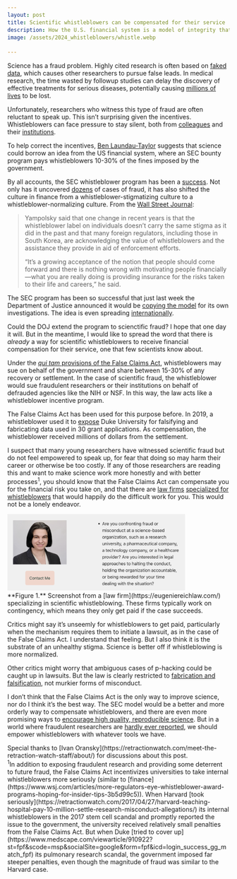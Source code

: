 ```yaml
---
layout: post
title: Scientific whistleblowers can be compensated for their service
description: How the U.S. financial system is a model of integrity that science could learn from
image: /assets/2024_whistleblowers/whistle.webp

---
```

Science has a fraud problem. Highly cited research is often based on [faked data](https://chris-said.io/2024/06/17/the-case-for-criminalizing-scientific-misconduct/), which causes other researchers to pursue false leads. In medical research, the time wasted by followup studies can delay the discovery of effective treatments for serious diseases, potentially causing [millions of lives](https://chris-said.io/2024/06/17/the-case-for-criminalizing-scientific-misconduct/) to be lost.

Unfortunately, researchers who witness this type of fraud are often reluctant to speak up. This isn’t surprising given the incentives. Whistleblowers can face pressure to stay silent, both from [colleagues](https://retractionwatch.com/2019/12/11/a-long-and-lonely-process-whistleblowers-in-a-misconduct-case-speak-out/) and their [institutions](https://www.medscape.com/viewarticle/854595#vp_1). 

To help correct the incentives, [Ben Laundau-Taylor](https://www.palladiummag.com/2024/08/02/the-academic-culture-of-fraud/) suggests that science could borrow an idea from the US financial system, where an SEC bounty program pays whistleblowers 10-30% of the fines imposed by the government. 

By all accounts, the SEC whistleblower program has been a [success](https://www.wsj.com/articles/more-regulators-eye-whistleblower-award-programs-hoping-for-insider-tips-3b5d99c5). Not only has it uncovered [dozens](https://www.sec.gov/newsroom/whats-new?type=news&tag=28066) of cases of fraud, it has also shifted the culture in finance from a whistleblower-stigmatizing culture to a whistleblower-normalizing culture. From the [Wall Street Journal](https://www.wsj.com/articles/more-regulators-eye-whistleblower-award-programs-hoping-for-insider-tips-3b5d99c5):

> Yampolsky said that one change in recent years is that the whistleblower label on individuals doesn’t carry the same stigma as it did in the past and that many foreign regulators, including those in South Korea, are acknowledging the value of whistleblowers and the assistance they provide in aid of enforcement efforts. 
>
> “It’s a growing acceptance of the notion that people should come forward and there is nothing wrong with motivating people financially—what you are really doing is providing insurance for the risks taken to their life and careers,” he said.

The SEC program has been so successful that just last week the Department of Justice announced it would be [copying the model](https://www.wsj.com/articles/justice-department-trial-program-offers-millions-for-tips-on-fraud-bribery-5e4c710d) for its own investigations. The idea is even spreading [internationally](https://www.wsj.com/articles/more-regulators-eye-whistleblower-award-programs-hoping-for-insider-tips-3b5d99c5).

Could the DOJ extend the program to scienctific fraud? I hope that one day it will. But in the meantime, I would like to spread the word that there is _already_ a way for scientific whistleblowers to receive financial compensation for their service, one that few scientists know about. 

Under the [_qui tam_ provisions of the False Claims Act](https://en.wikipedia.org/wiki/Qui_tam), whistleblowers may sue on behalf of the government and share between 15-30% of any recovery or settlement. In the case of scientific fraud, the whistleblower would sue fraudulent researchers or their institutions on behalf of defrauded agencies like the NIH or NSF. In this way, the law acts like a whistleblower incentive program. 

The False Claims Act has  been used for this purpose before. In 2019, a whistleblower used it to [expose](https://www.justice.gov/opa/pr/duke-university-agrees-pay-us-1125-million-settle-false-claims-act-allegations-related) Duke University for falsifying and fabricating data used in 30 grant applications. As compensation, the whistleblower received millions of dollars from the settlement. 

I suspect that many young researchers have witnessed scientific fraud but do not feel empowered to speak up, for fear that doing so may harm their career or otherwise be too costly. If any of those researchers are reading this and want to make science work more honestly and with better processes<sup>1</sup>, you should know that the False Claims Act can compensate you for the financial risk you take on, and that there are [law firms](https://www.maxrodriguez.law/) [specialized for](https://eugeniereichlaw.com/) [whistleblowers](https://www.taf.org/) that would happily do the difficult work for you. This would not be a lonely endeavor.

<div class="wrapper">
  <img src='/assets/2024_whistleblowers/eugenie.png' class="inner" style="position:relative border: #222 2px solid; max-width:80%;" >
  <div class="caption"> **Figure 1.** Screenshot from a [law firm](https://eugeniereichlaw.com/) specializing in scientific whistleblowing. These firms typically work on contingency, which means they only get paid if the case succeeds.
  </div>
</div>

Critics might say it’s unseemly for whistleblowers to get paid, particularly when the mechanism requires them to initiate a lawsuit, as in the case of the False Claims Act. I understand that feeling. But I also think it is the substrate of an unhealthy stigma. Science is better off if whistleblowing is more normalized. 

Other critics might worry that ambiguous cases of p-hacking could be caught up in lawsuits. But the law is clearly restricted to [fabrication and falsification](https://retractionwatch.com/2015/05/06/so-you-want-to-be-a-whistleblower-part-ii/), not murkier forms of misconduct.

I don’t think that the False Claims Act is the only way to improve science, nor do I think it’s the best way. The SEC model would be a better and more orderly way to compensate whistleblowers, and there are even more promising ways to [encourage high quality, reproducible science](https://f1000research.com/articles/13-883/v1). But in a world where fraudulent researchers are [hardly ever reported](https://www.theguardian.com/commentisfree/2023/aug/09/scientific-misconduct-retraction-watch), we should empower whistleblowers with whatever tools we have.

<div class="caption">Special thanks to [Ivan Oransky](https://retractionwatch.com/meet-the-retraction-watch-staff/about/) for discussions about this post.
</div>

<div class="caption"><sup>1</sup>In addition to exposing fraudulent research and providing some deterrent to future fraud, the False Claims Act incentivizes universities to take internal whistleblowers more seriously (similar to [finance](https://www.wsj.com/articles/more-regulators-eye-whistleblower-award-programs-hoping-for-insider-tips-3b5d99c5)). When Harvard [took seriously](https://retractionwatch.com/2017/04/27/harvard-teaching-hospital-pay-10-million-settle-research-misconduct-allegations/) its internal whistleblowers in the 2017 stem cell scandal and promptly reported the issue to the government, the university received relatively small penalties from the False Claims Act. But when Duke [tried to cover up](https://www.medscape.com/viewarticle/910922?st=fpf&scode=msp&socialSite=google&form=fpf&icd=login_success_gg_match_fpf) its pulmonary research scandal, the government imposed far steeper penalties, even though the magnitude of fraud was similar to the Harvard case. 
</div>